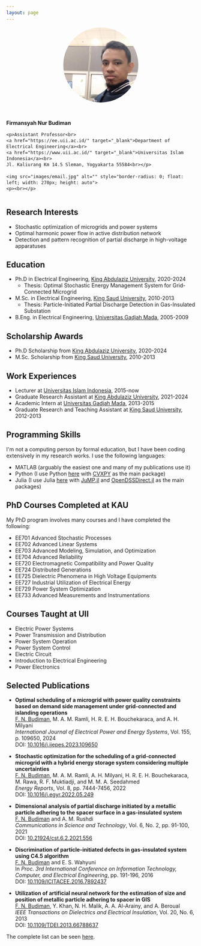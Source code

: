 ```yaml
---
layout: page
---
```


<!--default layout: default-->

<!-- <style>
img {
  border-radius: 30px;
  display: block;
  margin-left: auto;
  margin-right: auto;
  margin-bottom: 15px;
}
</style> -->

<style>
img{
  border-radius: 50%;
  display: block;
  margin-left: auto;
  margin-right: auto;
  margin-bottom: 15px;
}
</style>

<div class="row">
  <div class="column left">
    <img src="images/pict.jpg" alt="" style="width: 200px; height: auto">
    &nbsp;
  </div>
  <div class="column right">
    <p><b>Firmansyah Nur Budiman</b></p>

    <p>Assistant Professor<br>
    <a href="https://ee.uii.ac.id/" target="_blank">Department of Electrical Engineering</a><br>
    <a href="https://www.uii.ac.id/" target="_blank">Universitas Islam Indonesia</a><br>
    Jl. Kaliurang Km 14.5 Sleman, Yogyakarta 55584<br></p>

    <img src="images/email.jpg" alt="" style="border-radius: 0; float: left; width: 270px; height: auto">
    <p><br></p>
  </div>
</div>

## Research Interests
* Stochastic optimization of microgrids and power systems
* Optimal harmonic power flow in active distribution network
* Detection and pattern recognition of partial discharge in high-voltage apparatuses

## Education
* Ph.D in Electrical Engineering, <a href="https://www.kau.edu.sa/home_ENGLISH.aspx">King Abdulaziz University</a>, 2020-2024
  * Thesis: Optimal Stochastic Energy Management System for Grid-Connected Microgrid
* M.Sc. in Electrical Engineering, <a href="https://ksu.edu.sa/en/">King Saud University</a>, 2010-2013
  * Thesis: Particle-Initiated Partial Discharge Detection in Gas-Insulated Substation
  <!--* Advisors: Professors <a href="https://www.researchgate.net/profile/Yasin-Khan-5">Yasin Khan</a> and <a href="https://www.ec-lyon.fr/en/contacts/abderrahmane-beroual">Abderrahmane Beroual</a>-->
* B.Eng. in Electrical Engineering, <a href="https://ugm.ac.id/">Universitas Gadjah Mada</a>, 2005-2009

## Scholarship Awards
* Ph.D Scholarship from <a href="https://www.kau.edu.sa/home_ENGLISH.aspx">King Abdulaziz University</a>, 2020-2024
* M.Sc. Scholarship from <a href="https://ksu.edu.sa/en/">King Saud University</a>, 2010-2013

## Work Experiences
* Lecturer at <a href="https://www.uii.ac.id/">Universitas Islam Indonesia</a>, 2015-now
* Graduate Research Assistant at <a href="ttps://www.kau.edu.sa/home_ENGLISH.aspx">King Abdulaziz University</a>, 2021-2024
* Academic Intern at <a href="https://ugm.ac.id/">Universitas Gadjah Mada</a>, 2013-2015
* Graduate Research and Teaching Assistant at <a href="https://ksu.edu.sa/en/">King Saud University</a>, 2012-2013
  
## Programming Skills
I'm not a computing person by formal education, but I have been coding extensively in my research works. I use the following languages:
* MATLAB (arguably the easiest one and many of my publications use it)
* Python (I use Python <a href="https://doi.org/10.1016/j.egyr.2022.05.249" target="_blank">here</a> with <a href="https://www.cvxpy.org/" target="_blank">CVXPY</a> as the main package)
* Julia (I use Julia <a href="https://doi.org/10.1016/j.ijepes.2023.109650" target="_blank">here</a> with <a href="https://jump.dev/JuMP.jl/stable/" target="_blank">JuMP.jl</a> and <a href="https://dss-extensions.org/OpenDSSDirect.jl/latest/" target="_blank">OpenDSSDirect.jl</a> as the main packages)

## PhD Courses Completed at KAU
My PhD program involves many courses and I have completed the following:
* EE701 Advanced Stochastic Processes
* EE702 Advanced Linear Systems
* EE703 Advanced Modeling, Simulation, and Optimization
* EE704 Advanced Reliability
* EE720 Electromagnetic Compatibility and Power Quality
* EE724 Distributed Generations
* EE725 Dielectric Phenomena in High Voltage Equipments
* EE727 Industrial Utilization of Electrical Energy
* EE729 Power System Optimization
* EE733 Advanced Measurements and Instrumentations

## Courses Taught at UII
* Electric Power Systems
* Power Transmission and Distribution
* Power System Operation
* Power System Control
* Electric Circuit
* Introduction to Electrical Engineering
* Power Electronics

## Selected Publications

* **Optimal scheduling of a microgrid with power quality constraints based on demand side management under grid-connected and islanding operations**  
    <u>F. N. Budiman</u>, M. A. M. Ramli, H. R. E. H. Bouchekaraca, and A. H. Milyani  
    *International Journal of Electrical Power and Energy Systems*, Vol. 155, p. 109650, 2024  
    DOI: <a href="https://doi.org/10.1016/j.ijepes.2023.109650" target="_blank">10.1016/j.ijepes.2023.109650</a>

* **Stochastic optimization for the scheduling of a grid-connected microgrid with a hybrid energy storage system considering multiple uncertainties**  
    <u>F. N. Budiman</u>, M. A. M. Ramli, A. H. Milyani, H. R. E. H. Bouchekaraca, M. Rawa, R. F. Muktiadji, and M. M. A. Seedahmed  
    *Energy Reports*, Vol. 8, pp. 7444-7456, 2022  
    DOI: <a href="https://doi.org/10.1016/j.egyr.2022.05.249" target="_blank">10.1016/j.egyr.2022.05.249</a>

* **Dimensional analysis of partial discharge initiated by a metallic particle adhering to the spacer surface in a gas-insulated system**  
    <u>F. N. Budiman</u> and A. M. Rushdi  
    *Communications in Science and Technology*, Vol. 6, No. 2, pp. 91-100, 2021  
    DOI: <a href="https://doi.org/10.21924/cst.6.2.2021.556" target="_blank">10.21924/cst.6.2.2021.556</a>

* **Discrimination of particle-initiated defects in gas-insulated system using C4.5 algorithm**  
    <u>F. N. Budiman</u> and E. S. Wahyuni  
    In *Proc. 3rd International Conference on Information Technology, Computer, and Electrical Engineering*, pp. 191-196, 2016  
    DOI: <a href="https://doi.org/10.1109/ICITACEE.2016.7892437" target="_blank">10.1109/ICITACEE.2016.7892437</a>

* **Utilization of artificial neural network for the estimation of size and position of metallic particle adhering to spacer in GIS**  
    <u>F. N. Budiman</u>, Y. Khan, N. H. Malik, A. A. Al-Arainy, and A. Beroual  
    *IEEE Transactions on Dielectrics and Electrical Insulation*, Vol. 20, No. 6, 2013  
    DOI: <a href="https://doi.org/10.1109/TDEI.2013.6678863" target="_blank">10.1109/TDEI.2013.66788637</a>

The complete list can be seen <a href="{{ site.baseurl }}/publications">here</a>.
